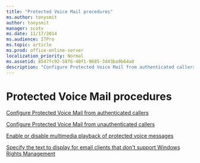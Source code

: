 ```yaml
---
title: "Protected Voice Mail procedures"
ms.author: tonysmit
author: tonysmit
manager: scotv
ms.date: 11/17/2014
ms.audience: ITPro
ms.topic: article
ms.prod: office-online-server
localization_priority: Normal
ms.assetid: 8547fc92-58f6-40f1-9685-3d43ba9b64a0
description: "Configure Protected Voice Mail from authenticated callers"
---
```


# Protected Voice Mail procedures

[Configure Protected Voice Mail from authenticated callers](configure-protected-voice-mail-from-authenticated-callers.md)
  
[Configure Protected Voice Mail from unauthenticated callers](configure-protected-voice-mail-from-unauthenticated-callers.md)
  
[Enable or disable multimedia playback of protected voice messages](enable-or-disable-multimedia-playback.md)
  
[Specify the text to display for email clients that don't support Windows Rights Management](specify-text-to-display-for-clients-that-don-t-support-windows-rights-management.md)
  

